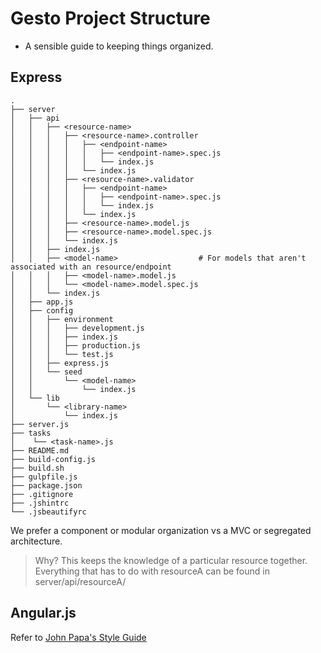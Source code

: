 # Gesto Project Structure

* A sensible guide to keeping things organized.



## Express
```
.
├── server
│   ├── api
│   │   ├── <resource-name>
│   │   │   ├── <resource-name>.controller
│   │   │   │   ├── <endpoint-name>
│   │   │   │   │   ├── <endpoint-name>.spec.js
│   │   │   │   │   └── index.js
│   │   │   │   └── index.js
│   │   │   ├── <resource-name>.validator
│   │   │   │   ├── <endpoint-name>
│   │   │   │   │   ├── <endpoint-name>.spec.js
│   │   │   │   │   └── index.js
│   │   │   │   └── index.js
│   │   │   ├── <resource-name>.model.js
│   │   │   ├── <resource-name>.model.spec.js
│   │   │   └── index.js
│   │   ├── index.js
│   │   ├── <model-name>                  # For models that aren't associated with an resource/endpoint
│   │   │   ├── <model-name>.model.js
│   │   │   └── <model-name>.model.spec.js
│   │   └── index.js
│   ├── app.js
│   ├── config
│   │   ├── environment
│   │   │   ├── development.js
│   │   │   ├── index.js
│   │   │   ├── production.js
│   │   │   └── test.js
│   │   ├── express.js
│   │   └── seed
│   │       └── <model-name>
│   │           └── index.js
│   └── lib
│       └── <library-name>
│           └── index.js
├── server.js
├── tasks
│    └── <task-name>.js
├── README.md
├── build-config.js
├── build.sh
├── gulpfile.js
├── package.json
├── .gitignore
├── .jshintrc
└── .jsbeautifyrc
```
We prefer a component or modular organization vs a MVC or segregated architecture.

> Why? This keeps the knowledge of a particular resource together. Everything that has to do with resourceA can be found in server/api/resourceA/


## Angular.js

Refer to [John Papa's Style Guide](https://github.com/johnpapa/angular-styleguide)
